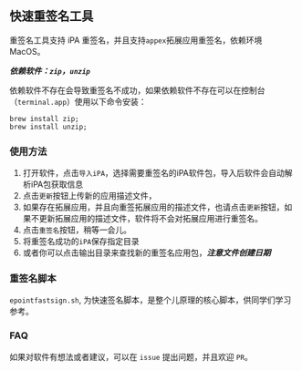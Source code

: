 ## 快速重签名工具


重签名工具支持 iPA 重签名，并且支持```appex```拓展应用重签名，依赖环境 MacOS。

***依赖软件：```zip```，```unzip```***

依赖软件不存在会导致重签名不成功，如果依赖软件不存在可以在控制台（```terminal.app```）使用以下命令安装：

```
brew install zip;
brew install unzip;
```


### 使用方法

1. 打开软件，点击```导入iPA```，选择需要重签名的iPA软件包，导入后软件会自动解析iPA包获取信息
2. 点击```更新```按钮上传新的应用描述文件，
3. 如果存在拓展应用，并且向重签拓展应用的描述文件，也请点击```更新```按钮，如果不更新拓展应用的描述文件，软件将不会对拓展应用进行重签名。
4. 点击```重签名```按钮，稍等一会儿。
5. 将重签名成功的```iPA```保存指定目录
6. 或者你可以点击输出目录来查找新的重签名应用包，***注意文件创建日期***

### 重签名脚本

```epointfastsign.sh```, 为快速签名脚本，是整个儿原理的核心脚本，供同学们学习参考。


### FAQ

如果对软件有想法或者建议，可以在 ```issue``` 提出问题，并且欢迎 ```PR```。